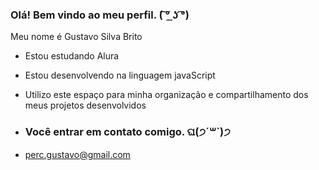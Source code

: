 ### Olá! Bem vindo ao meu perfil. ( ͠° ͟ʖ ͡°)

Meu nome é Gustavo Silva Brito

- Estou estudando Alura
- Estou desenvolvendo na linguagem javaScript
- Utilizo este espaço para minha organização e compartilhamento dos meus projetos desenvolvidos

- ### Você entrar em contato comigo. ଘ(੭ˊ꒳​ˋ)੭

- perc.gustavo@gmail.com
